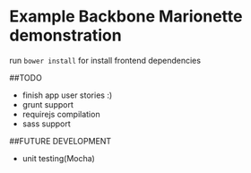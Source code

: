 # Example Backbone Marionette demonstration

run `bower install` for install frontend dependencies

##TODO
- 	finish app user stories :)
-	grunt support
-	requirejs compilation
-	sass support

##FUTURE DEVELOPMENT
-	unit testing(Mocha)